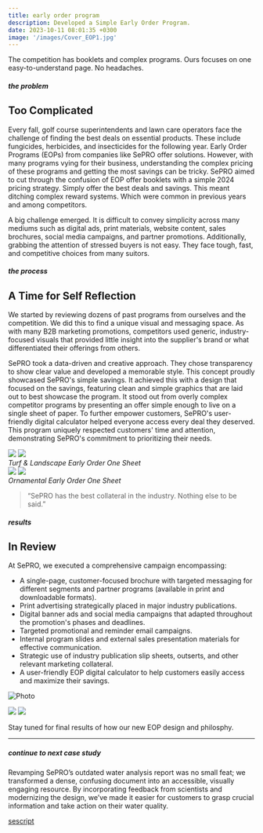 ```yaml
---
title: early order program
description: Developed a Simple Early Order Program.
date: 2023-10-11 08:01:35 +0300
image: '/images/Cover_EOP1.jpg'
---
```


The competition has booklets and complex programs. Ours focuses on one easy-to-understand page. No headaches.


##### the problem
## Too Complicated

Every fall, golf course superintendents and lawn care operators face the challenge of finding the best deals on essential products. These include fungicides, herbicides, and insecticides for the following year. Early Order Programs (EOPs) from companies like SePRO offer solutions. However, with many programs vying for their business, understanding the complex pricing of these programs and getting the most savings can be tricky. SePRO aimed to cut through the confusion of EOP offer booklets with a simple 2024 pricing strategy. Simply offer the best deals and savings. This meant ditching complex reward systems. Which were common in previous years and among competitors. 

A big challenge emerged. It is difficult to convey simplicity across many mediums such as digital ads, print materials, website content, sales brochures, social media campaigns, and partner promotions. Additionally, grabbing the attention of stressed buyers is not easy. They face tough, fast, and competitive choices from many suitors.

##### the process
## A Time for Self Reflection
We started by reviewing dozens of past programs from ourselves and the competition. We did this to find a unique visual and messaging space. As with many B2B marketing promotions, competitors used generic, industry-focused visuals that provided little insight into the supplier's brand or what differentiated their offerings from others.

SePRO took a data-driven and creative approach. They chose transparency to show clear value and developed a memorable style. This concept proudly showcased SePRO's simple savings. It achieved this with a design that focused on the savings, featuring clean and simple graphics that are laid out to best showcase the program. It stood out from overly complex competitor programs by presenting an offer simple enough to live on a single sheet of paper. To further empower customers, SePRO's user-friendly digital calculator helped everyone access every deal they deserved. This program uniquely respected customers' time and attention, demonstrating SePRO's commitment to prioritizing their needs.

<div class="page__gallery__wrapper">
  <div class="page__gallery__images">
    <img src= /images/Pinnacle-Turf2024_Page_1.jpg loading="lazy">
    <img src= /images/Pinnacle-Turf2024_Page_2.jpg loading="lazy">
  </div>
  <em>Turf & Landscape Early Order One Sheet</em>
</div>

<div class="page__gallery__wrapper">
  <div class="page__gallery__images">
    <img src= /images/Pinnacle-Ornamental2024_Page_1.jpg loading="lazy">
    <img src= /images/Pinnacle-Ornamental2024_Page_2.jpg loading="lazy">
  </div>
  <em>Ornamental Early Order One Sheet</em>
</div>

> “SePRO has the best collateral in the industry. Nothing else to be said.”

##### results
## In Review
At SePRO, we executed a comprehensive campaign encompassing:
* A single-page, customer-focused brochure with targeted messaging for different segments and partner programs (available in print and downloadable formats).
* Print advertising strategically placed in major industry publications.
* Digital banner ads and social media campaigns that adapted throughout the promotion's phases and deadlines.
* Targeted promotional and reminder email campaigns.
* Internal program slides and external sales presentation materials for effective communication.
* Strategic use of industry publication slip sheets, outserts, and other relevant marketing collateral.
* A user-friendly EOP digital calculator to help customers easily access and maximize their savings.

![Photo](/images/GrowerTalk-EOP.png)
<div class="page__gallery__wrapper">
  <div class="page__gallery__images">
    <img src= /images/GCIEOPAds-02.png loading="lazy">
    <img src= /images/GCIEOPAds-04.png loading="lazy">
  </div>
</div>

Stay tuned for final results of how our new EOP design and philosphy. 


---

##### continue to next case study
Revamping SePRO’s outdated water analysis report was no small feat; we transformed a dense, confusing document into an accessible, visually engaging resource. By incorporating feedback from scientists and modernizing the design, we’ve made it easier for customers to grasp crucial information and take action on their water quality.

<a href="https://keilub.com/projects/4-script/">sescript</a>

